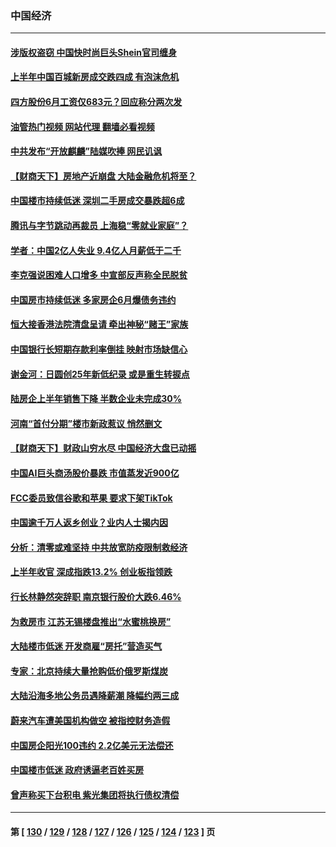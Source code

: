 ### 中国经济
---
#### [涉版权盗窃 中国快时尚巨头Shein官司缠身](../../pages/ncid283/n13772674.md?07041245) 
#### [上半年中国百城新房成交跌四成 有泡沫危机](../../pages/ncid283/n13772559.md?07041245) 
#### [四方股份6月工资仅683元？回应称分两次发](../../pages/ncid283/n13772458.md?07041245) 
#### [油管热门视频 网站代理 翻墙必看视频](http://209.222.30.114:81/youtube.html?07041245)
#### [中共发布“开放麒麟”陆媒吹捧 网民讥讽](../../pages/ncid283/n13772308.md?07041245) 
#### [【财商天下】房地产近崩盘 大陆金融危机将至？](../../pages/ncid283/n13771665.md?07041245) 
#### [中国楼市持续低迷 深圳二手房成交暴跌超6成](../../pages/ncid283/n13771693.md?07041245) 
#### [腾讯与字节跳动再裁员 上海稳“零就业家庭”？](../../pages/ncid283/n13771622.md?07041245) 
#### [学者：中国2亿人失业 9.4亿人月薪低于二千](../../pages/ncid283/n13771649.md?07041245) 
#### [李克强说困难人口增多 中宣部反声称全民脱贫](../../pages/ncid283/n13771627.md?07041245) 
#### [中国房市持续低迷 多家房企6月爆债务违约](../../pages/ncid283/n13771623.md?07041245) 
#### [恒大接香港法院清盘呈请 牵出神秘“赌王”家族](../../pages/ncid283/n13771611.md?07041245) 
#### [中国银行长短期存款利率倒挂 映射市场缺信心](../../pages/ncid283/n13771597.md?07041245) 
#### [谢金河：日圆创25年新低纪录 或是重生转捩点](../../pages/ncid283/n13771519.md?07041245) 
#### [陆房企上半年销售下降 半数企业未完成30%](../../pages/ncid283/n13771379.md?07041245) 
#### [河南“首付分期”楼市新政惹议 悄然删文](../../pages/ncid283/n13771259.md?07041245) 
#### [【财商天下】财政山穷水尽 中国经济大盘已动摇](../../pages/ncid283/n13770956.md?07041245) 
#### [中国AI巨头商汤股价暴跌 市值蒸发近900亿](../../pages/ncid283/n13770976.md?07041245) 
#### [FCC委员致信谷歌和苹果 要求下架TikTok](../../pages/ncid283/n13770963.md?07041245) 
#### [中国逾千万人返乡创业？业内人士揭内因](../../pages/ncid283/n13770780.md?07041245) 
#### [分析：清零或难坚持 中共放宽防疫限制救经济](../../pages/ncid283/n13770641.md?07041245) 
#### [上半年收官 深成指跌13.2% 创业板指领跌](../../pages/ncid283/n13770651.md?07041245) 
#### [行长林静然突辞职 南京银行股价大跌6.46%](../../pages/ncid283/n13770633.md?07041245) 
#### [为救房市 江苏无锡楼盘推出“水蜜桃换房”](../../pages/ncid283/n13770456.md?07041245) 
#### [大陆楼市低迷 开发商雇“房托”营造买气](../../pages/ncid283/n13770494.md?07041245) 
#### [专家：北京持续大量抢购低价俄罗斯煤炭](../../pages/ncid283/n13770387.md?07041245) 
#### [大陆沿海多地公务员遇降薪潮 降幅约两三成](../../pages/ncid283/n13770359.md?07041245) 
#### [蔚来汽车遭美国机构做空 被指控财务造假](../../pages/ncid283/n13770180.md?07041245) 
#### [中国房企阳光100违约 2.2亿美元无法偿还](../../pages/ncid283/n13770237.md?07041245) 
#### [中国楼市低迷 政府诱逼老百姓买房](../../pages/ncid283/n13770086.md?07041245) 
#### [曾声称买下台积电 紫光集团将执行债权清偿](../../pages/ncid283/n13769819.md?07041245) 

---
#### 第 [ [130](./130.md?07041245) / [129](./129.md?07041245) / [128](./128.md?07041245) / [127](./127.md?07041245) / [126](./126.md?07041245) / [125](./125.md?07041245) / [124](./124.md?07041245) / [123](./123.md?07041245) ] 页
